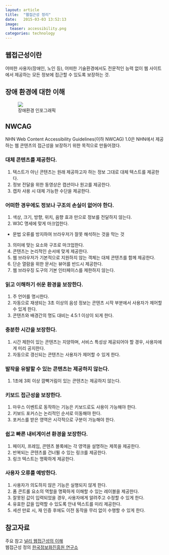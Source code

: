 ```yaml
---
layout: article
title:  "웹접근성 정리"
date:   2015-03-03 13:52:13
image:
  teaser: accessibility.png
categories: technology
---
```


## 웹접근성이란
 어떠한 사용자(장애인, 노인 등), 어떠한 기술환경에서도 전문적인 능력 없이 웹 사이트에서 제공하는 모든 정보에 접근할 수 있도록 보장하는 것.  

## 장애 환경에 대한 이해

<figure>
	<img src="http://nuli.navercorp.com/data/accessibility/img_a11y_environment.png">
	<figcaption>장애환경 인포그래픽</figcaption>
</figure>

## NWCAG
 NHN Web Content Accessibility Guidelines(이하 NWCAG) 1.0은 NHN에서 제공하는 웹 콘텐츠의 접근성을 보장하기 위한 목적으로 만들어졌다.

### 대체 콘텐츠를 제공한다.  

1. 텍스트가 아닌 콘텐츠는 원래 제공하고자 하는 정보 그대로 대체 텍스트를 제공한다.  
2. 정보 전달을 위한 동영상은 캡션이나 원고를 제공한다.  
3. 캡차 사용 시 대체 가능한 수단을 제공한다.  

### 어떠한 경우에도 정보나 구조의 손실이 없어야 한다.  

1. 색상, 크기, 방향, 위치, 음향 효과 만으로 정보를 전달하지 않는다.  
2. W3C 명세에 맞게 마크업한다.  
 - 문법 오류를 방지하여 브라우저가 잘못 해석하는 것을 막는 것  
3. 의미에 맞는 요소와 구조로 마크업한다.  
4. 콘텐츠는 논리적인 순서에 맞게 제공한다.  
5. 웹 브라우저가 기본적으로 지원하지 않는 객체는 대체 콘텐츠를 함께 제공한다.  
6. 단순 열람을 위한 문서는 뷰어를 반드시 제공한다.  
7. 웹 브라우징 도구의 기본 인터페이스를 제한하지 않는다.  

### 읽고 이해하기 쉬운 환경을 보장한다.  

1. 주 언어를 명시한다.  
2. 자동으로 재생되는 3초 이상의 음성 정보는 콘텐츠 시작 부분에서 사용자가 제어할 수 있게 한다.  
3. 콘텐츠와 배경간의 명도 대비는 4.5:1 이상이 되게 한다.  

### 충분한 시간을 보장한다.  

1. 시간 제한이 있는 콘텐츠는 지양하며, 서비스 특성상 제공되어야 할 경우, 사용자에게 미리 공지한다.  
2. 자동으로 갱신되는 콘텐츠는 사용자가 제어할 수 있게 한다.  

### 발작을 유발할 수 있는 콘텐츠는 제공하지 않는다.  

1. 1초에 3회 이상 깜빡거림이 있는 콘텐츠는 제공하지 않는다.  

### 키보드 접근성을 보장한다.  

1. 마우스 이벤트로 동작하는 기능은 키보드로도 사용이 가능해야 한다.  
2. 키보드 포커스는 논리적인 순서로 이동해야 한다.  
3. 포커스를 받은 영역은 시각적으로 구분이 가능해야 한다.  

### 쉽고 빠른 내비게이션 환경을 보장한다.  

1. 페이지, 프레임, 콘텐츠 블록에는 각 영역을 설명하는 제목을 제공한다.  
2. 반복되는 콘텐츠를 건너뛸 수 있는 링크를 제공한다.  
3. 링크 텍스트는 명확하게 제공한다.  

### 사용자 오류를 예방한다.  

1. 사용자가 의도하지 않은 기능은 실행되지 않게 한다.  
2. 폼 콘트롤 요소의 역할을 명확하게 이해할 수 있는 레이블을 제공한다.  
3. 잘못된 값이 입력되었을 경우, 사용자에게 알려주고 수정할 수 있게 한다.  
4. 유효한 값을 입력할 수 있도록 안내 텍스트를 미리 제공한다.  
5. 세션 만료 시, 재 인증 후에도 이전 동작을 무리 없이 수행할 수 있게 한다.  

## 참고자료  
주요 참고 [널리 웹접근성의 이해](http://nuli.navercorp.com/sharing/a11y)  
웹접근성 정의 [한국정보화진흥원 연구소](http://wah.or.kr)  
